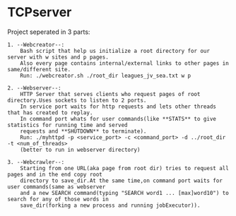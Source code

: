 # TCPserver

Project seperated in 3 parts:


    1. --Webcreator--:
        Bash script that help us initialize a root directory for our server with w sites and p pages.
        Also every page contains internal/external links to other pages in same/different site.
        Run: ./webcreator.sh ./root_dir leagues_jv_sea.txt w p

    2. --Webserver--:
        HTTP Server that serves clients who request pages of root directory.Uses sockets to listen to 2 ports.
        In service port waits for http requests and lets other threads that has created to replay.
        In command port whats for user commands(like **STATS** to give statistics for running time and served
        requests and **SHUTDOWN** to terminate).
        Run: ./myhttpd -p <service_port> -c <command_port> -d ../root_dir -t <num_of_threads>
        (better to run in webserver directory)

    3. --Webcrawler--:
        Starting from one URL(aka page from root dir) tries to request all pages and in the end copy root
        directory to save_dir.At the same time,on command port waits for user commands(same as webserver
        and a new SEARCH command(typing "SEARCH word1 ... [max]word10") to search for any of those words in
        save_dir(forking a new process and running jobExecutor)).
